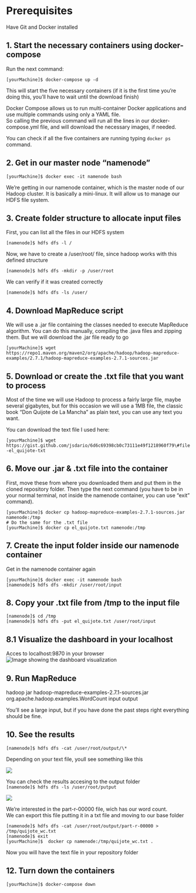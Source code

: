 # **Prerequisites**

Have Git and Docker installed

## **1.** **Start the necessary containers using docker-compose**

Run the next command:

`[yourMachine]$ docker-compose up -d`

This will start the five necessary containers (if it is the first time you’re doing this, you’ll have to wait until the download finish)

Docker Compose allows us to run multi-container Docker applications and use multiple commands using only a YAML file.  
So calling the previous command will run all the lines in our docker-compose.yml file, and will download the necessary images, if needed.

You can check if all the five containers are running typing `docker ps` command.

## **2.** **Get in our master node “namenode”**

`[yourMachine]$ docker exec -it namenode bash`

We’re getting in our namenode container, which is the master node of our Hadoop cluster. It is basically a mini-linux. It will allow us to manage our HDFS file system.

## **3\. Create folder structure to allocate input files**

First, you can list all the files in our HDFS system

`[namenode]$ hdfs dfs -l /`

Now, we have to create a /user/root/ file, since hadoop works with this defined structure

`[namenode]$ hdfs dfs -mkdir -p /user/root`

We can verify if it was created correctly

`[namenode]$ hdfs dfs -ls /user/`

## **4.** **Download MapReduce script**

We will use a .jar file containing the classes needed to execute MapReduce algorithm. You can do this manually, compiling the .java files and zipping them. But we will download the .jar file ready to go

`[yourMachine]$ wget https://repo1.maven.org/maven2/org/apache/hadoop/hadoop-mapreduce-examples/2.7.1/hadoop-mapreduce-examples-2.7.1-sources.jar`

## **5\. Download or create the .txt file that you want to process**

Most of the time we will use Hadoop to process a fairly large file, maybe several gigabytes, but for this occasion we will use a 1MB file, the classic book “Don Quijote de La Mancha” as plain text, you can use any text you want.

You can download the text file I used here:

`[yourMachine]$ wget https://gist.github.com/jsdario/6d6c69398cb0c73111e49f1218960f79\#file-el_quijote-txt`

## **6\. Move our .jar & .txt file into the container**

First, move these from where you downloaded them and put them in the cloned repository folder. Then type the next command (you have to be in your normal terminal, not inside the namenode container, you can use “exit” command).

```
[yourMachine]$ docker cp hadoop-mapreduce-examples-2.7.1-sources.jar namenode:/tmp
# Do the same for the .txt file
[yourMachine]$ docker cp el_quijote.txt namenode:/tmp
```

## **7**. **Create the input folder inside our namenode container**

Get in the namenode container again

```
[yourMachine]$ docker exec -it namenode bash
[namenode]$ hdfs dfs -mkdir /user/root/input
```

## **8.** **Copy your .txt file from /tmp to the input file**

```
[namenode]$ cd /tmp
[namenode]$ hdfs dfs -put el_quijote.txt /user/root/input
```

## **8.1** **Visualize the dashboard in your localhost**

Acces to localhost:9870 in your browser
![Image showing the dashboard visualization](https://miro.medium.com/v2/resize:fit:1100/format:webp/1*J-zYfmksqkmfimryi7GSSA.png)

## **9\. Run MapReduce**

hadoop jar hadoop-mapreduce-examples-2.7.1-sources.jar org.apache.hadoop.examples.WordCount input output

You’ll see a large input, but if you have done the past steps right everything should be fine.

## **10.** **See the results**

`[namenode]$ hdfs dfs -cat /user/root/output/\*`

Depending on your text file, youll see something like this

![](https://miro.medium.com/v2/resize:fit:496/format:webp/1*SpbNlGrF_PHTV8LM_gyh4A.png)

You can check the results accesing to the output folder  
`[namenode]$ hdfs dfs -ls /user/root/putput`

![](https://miro.medium.com/v2/resize:fit:1100/format:webp/1*bOGOlxeXPxfnnCa3rPyGjA.png)

We’re interested in the part-r-00000 file, wich has our word count.  
We can export this file putting it in a txt file and moving to our base folder

```
[namenode]$ hdfs dfs -cat /user/root/output/part-r-00000 > /tmp/quijote_wc.txt
[namenode]$ exit
[yourMachine]$  docker cp namenode:/tmp/quijote_wc.txt .
```

Now you will have the text file in your repository folder

## **12\. Turn down the containers**

`[yourMachine]$ docker-compose down`